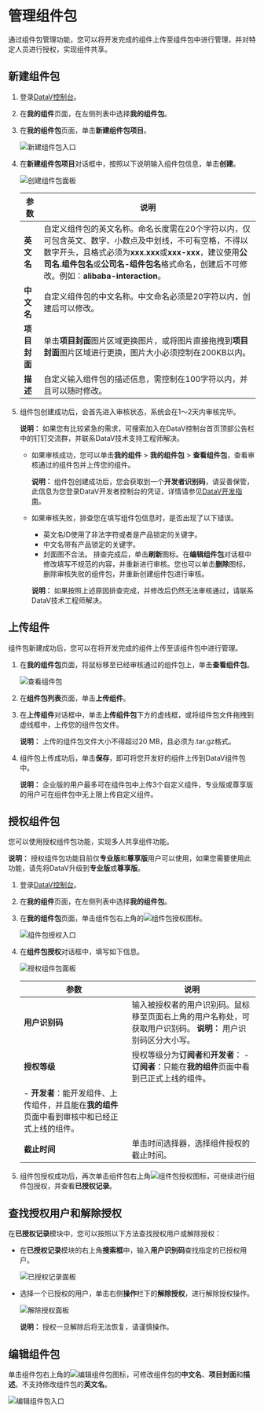 # 管理组件包

通过组件包管理功能，您可以将开发完成的组件上传至组件包中进行管理，并对特定人员进行授权，实现组件共享。

## 新建组件包

1.  登录[DataV控制台](https://datav.aliyun.com/)。

2.  在**我的组件**页面，在左侧列表中选择**我的组件包**。

3.  在**我的组件包**页面，单击**新建组件包项目**。

    ![新建组件包入口](https://static-aliyun-doc.oss-accelerate.aliyuncs.com/assets/img/zh-CN/9174135951/p37024.png)

4.  在**新建组件包项目**对话框中，按照以下说明输入组件包信息，单击**创建**。

    ![创建组件包面板](https://static-aliyun-doc.oss-accelerate.aliyuncs.com/assets/img/zh-CN/9174135951/p37023.png)

    |参数|说明|
    |--|--|
    |**英文名**|自定义组件包的英文名称。命名长度需在20个字符以内，仅可包含英文、数字、小数点及中划线，不可有空格，不得以数字开头，且格式必须为**xxx.xxx**或**xxx-xxx**，建议使用**公司名.组件包名**或**公司名-组件包名**格式命名，创建后不可修改。例如：**alibaba-interaction**。|
    |**中文名**|自定义组件包的中文名称。中文命名必须是20字符以内，创建后可以修改。|
    |**项目封面**|单击**项目封面**图片区域更换图片，或将图片直接拖拽到**项目封面**图片区域进行更换，图片大小必须控制在200KB以内。|
    |**描述**|自定义输入组件包的描述信息，需控制在100字符以内，并且可以随时修改。|

5.  组件包创建成功后，会首先进入审核状态，系统会在1～2天内审核完毕。

    **说明：** 如果您有比较紧急的需求，可搜索加入在DataV控制台首页顶部公告栏中的钉钉交流群，并联系DataV技术支持工程师解决。

    -   如果审核成功，您可以单击**我的组件** \> **我的组件包** \> **查看组件包**，查看审核通过的组件包并上传您的组件。

        **说明：** 组件包创建成功后，您会获取到一个**开发者识别码**，请妥善保管，此信息为您登录DataV开发者控制台的凭证，详情请参见[DataV开发指南](/cn.zh-CN/开发指南/快速开始.md)。

    -   如果审核失败，排查您在填写组件包信息时，是否出现了以下错误。

        -   英文名ID使用了非法字符或者是产品锁定的关键字。
        -   中文名带有产品锁定的关键字。
        -   封面图不合法。
        排查完成后，单击**刷新**图标。在**编辑组件包**对话框中修改填写不规范的内容，并重新进行审核。您也可以单击**删除**图标，删除审核失败的组件包，并重新创建组件包进行审核。

        **说明：** 如果按照上述原因排查完成，并修改后仍然无法审核通过，请联系DataV技术工程师解决。


## 上传组件

组件包新建成功后，您可以在将开发完成的组件上传至该组件包中进行管理。

1.  在**我的组件包**页面，将鼠标移至已经审核通过的组件包上，单击**查看组件包**。

    ![查看组件包](https://static-aliyun-doc.oss-accelerate.aliyuncs.com/assets/img/zh-CN/9174135951/p54808.png)

2.  在**组件包列表**页面，单击**上传组件**。

3.  在**上传组件**对话框中，单击**上传组件包**下方的虚线框，或将组件包文件拖拽到虚线框中，上传您的组件包文件。

    **说明：** 上传的组件包文件大小不得超过20 MB，且必须为.tar.gz格式。

4.  组件包上传成功后，单击**保存**，即可将您开发好的组件上传到DataV组件包中。

    **说明：** 企业版的用户最多可在组件包中上传3个自定义组件，专业版或尊享版的用户可在组件包中无上限上传自定义组件。


## 授权组件包

您可以使用授权组件包功能，实现多人共享组件功能。

**说明：** 授权组件包功能目前仅**专业版**和**尊享版**用户可以使用，如果您需要使用此功能，请先将DataV升级到**专业版**或**尊享版**。

1.  登录[DataV控制台](https://datav.aliyun.com/)。

2.  在**我的组件**页面，在左侧列表中选择**我的组件包**。

3.  在**我的组件包**页面，单击组件包右上角的![组件包授权](https://static-aliyun-doc.oss-accelerate.aliyuncs.com/assets/img/zh-CN/6174135951/p132823.png)图标。

    ![组件包授权入口](https://static-aliyun-doc.oss-accelerate.aliyuncs.com/assets/img/zh-CN/9174135951/p37036.png)

4.  在**组件包授权**对话框中，填写如下信息。

    ![授权组件包面板](https://static-aliyun-doc.oss-accelerate.aliyuncs.com/assets/img/zh-CN/9174135951/p37031.png)

    |参数|说明|
    |--|--|
    |**用户识别码**|输入被授权者的用户识别码。鼠标移至页面右上角的用户名称处，可获取用户识别码。 **说明：** 用户识别码区分大小写。 |
    |**授权等级**|授权等级分为**订阅者**和**开发者**：     -   **订阅者**：只能在**我的组件**页面中看到已正式上线的组件。
    -   **开发者**：能开发组件、上传组件，并且能在**我的组件**页面中看到审核中和已经正式上线的组件。 |
    |**截止时间**|单击时间选择器，选择组件授权的截止时间。|

5.  组件包授权成功后，再次单击组件包右上角![组件包授权](https://static-aliyun-doc.oss-accelerate.aliyuncs.com/assets/img/zh-CN/6174135951/p132823.png)图标，可继续进行组件包授权，并查看**已授权记录**。


## 查找授权用户和解除授权

在**已授权记录**模块中，您可以按照以下方法查找授权用户或解除授权：

-   在**已授权记录**模块的右上角**搜索框**中，输入**用户识别码**查找指定的已授权用户。

    ![已授权记录面板](https://static-aliyun-doc.oss-accelerate.aliyuncs.com/assets/img/zh-CN/9174135951/p37047.png)

-   选择一个已授权的用户，单击右侧**操作**栏下的**解除授权**，进行解除授权操作。

    ![解除授权面板](https://static-aliyun-doc.oss-accelerate.aliyuncs.com/assets/img/zh-CN/9174135951/p37048.png)

    **说明：** 授权一旦解除后将无法恢复，请谨慎操作。


## 编辑组件包

单击组件包右上角的![编辑组件包](https://static-aliyun-doc.oss-accelerate.aliyuncs.com/assets/img/zh-CN/6174135951/p132825.png)图标，可修改组件包的**中文名**、**项目封面**和**描述**。不支持修改组件包的**英文名**。

![编辑组件包入口](https://static-aliyun-doc.oss-accelerate.aliyuncs.com/assets/img/zh-CN/9174135951/p37089.png)

